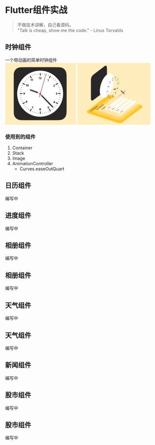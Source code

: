 # Flutter组件实战
> 不做技术讲解，自己看源码。  
> "Talk is cheap, show me the code."   - Linus Torvalds
## 时钟组件
一个带动画的简单时钟组件  
<img src="screenshot/clock.png" alt="Clock" style=" height:200px;"/>
<img src="screenshot/clock_3d.png" alt="Clock3D" style=" height:200px;"/> 
### 使用到的组件
1. Container
2. Stack
3. Image
4. AnimationController
    - Curves.easeOutQuart


## 日历组件
编写中
## 进度组件
编写中
## 相册组件
编写中
## 相册组件
编写中
## 天气组件
编写中
## 天气组件
编写中
## 新闻组件
编写中
## 股市组件
编写中
## 股市组件
编写中